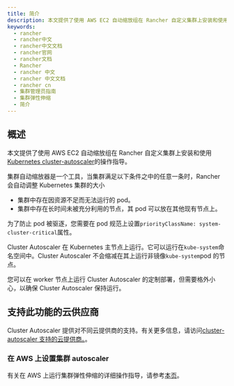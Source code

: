 ```yaml
---
title: 简介
description: 本文提供了使用 AWS EC2 自动缩放组在 Rancher 自定义集群上安装和使用Kubernetes cluster-autoscaler的操作指导。集群自动缩放器是一个工具，当集群满足以下条件之中的任意一条时，Rancher 会自动调整 Kubernetes 集群的大小：集群中存在因资源不足而无法运行的 pod，或集群中存在长时间未被充分利用的节点，其 pod 可以放在其他现有节点上。
keywords:
  - rancher
  - rancher中文
  - rancher中文文档
  - rancher官网
  - rancher文档
  - Rancher
  - rancher 中文
  - rancher 中文文档
  - rancher cn
  - 集群管理员指南
  - 集群弹性伸缩
  - 简介
---
```


## 概述

本文提供了使用 AWS EC2 自动缩放组在 Rancher 自定义集群上安装和使用[Kubernetes cluster-autoscaler](https://github.com/kubernetes/autoscaler/blob/master/cluster-autoscaler/)的操作指导。

集群自动缩放器是一个工具，当集群满足以下条件之中的任意一条时，Rancher 会自动调整 Kubernetes 集群的大小

- 集群中存在因资源不足而无法运行的 pod。
- 集群中存在长时间未被充分利用的节点，其 pod 可以放在其他现有节点上。

为了防止 pod 被驱逐，您需要在 pod 规范上设置`priorityClassName: system-cluster-critical`属性。

Cluster Autoscaler 在 Kubernetes 主节点上运行。它可以运行在`kube-system`命名空间中。Cluster Autoscaler 不会缩减在其上运行非镜像`kube-system`pod 的节点。

您可以在 worker 节点上运行 Cluster Autoscaler 的定制部署，但需要格外小心，以确保 Cluster Autoscaler 保持运行。

## 支持此功能的云供应商

Cluster Autoscaler 提供对不同云提供商的支持。有关更多信息，请访问[cluster-autoscaler 支持的云提供商。](https://github.com/kubernetes/autoscaler/tree/master/cluster-autoscaler#deployment)。

### 在 AWS 上设置集群 autoscaler

有关在 AWS 上运行集群弹性伸缩的详细操作指导，请参考[本页](/docs/rancher2.5/cluster-admin/cluster-autoscaler/amazon/_index)。

